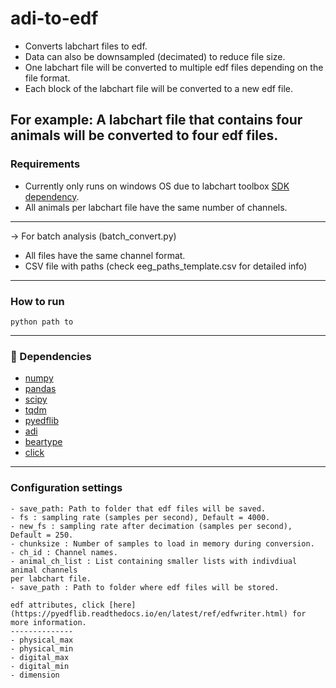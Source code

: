 # adi-to-edf
- Converts labchart files to edf.
- Data can also be downsampled (decimated) to reduce file size.
- One labchart file will be converted to multiple edf files depending on the file format.
- Each block of the labchart file will be converted to a new edf file.

For example:
A labchart file that contains four animals will be converted to four edf files.
---
### Requirements
- Currently only runs on windows OS due to labchart toolbox [SDK dependency](https://www.adinstruments.com/support/knowledge-base/can-i-read-raw-data-recorded-labchart-data-files-another-companys-software).
- All animals per labchart file have the same number of channels.
---
-> For batch analysis (batch_convert.py)
- All files have the same channel format.
- CSV file with paths (check eeg_paths_template.csv for detailed info)
---
### How to run
    python path to
---
### :snake: Dependencies

- [numpy](https://numpy.org/)
- [pandas](https://pandas.pydata.org/)
- [scipy](https://www.scipy.org/)
- [tqdm](https://github.com/tqdm/tqdm)
- [pyedflib](https://github.com/holgern/pyedflib)
- [adi](https://github.com/JimHokanson/adinstruments_sdk_python)
- [beartype](https://github.com/beartype/beartype)
- [click](https://click.palletsprojects.com/en/8.0.x/)

---

### Configuration settings
    - save_path: Path to folder that edf files will be saved.
    - fs : sampling rate (samples per second), Default = 4000.
    - new_fs : sampling rate after decimation (samples per second), Default = 250.
    - chunksize : Number of samples to load in memory during conversion.
    - ch_id : Channel names.
    - animal_ch_list : List containing smaller lists with indivdiual animal channels
    per labchart file.
    - save_path : Path to folder where edf files will be stored.
    
    edf attributes, click [here](https://pyedflib.readthedocs.io/en/latest/ref/edfwriter.html) for more information.
    --------------
    - physical_max
    - physical_min
    - digital_max
    - digital_min
    - dimension
